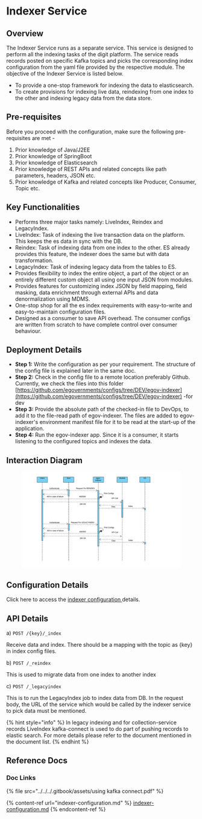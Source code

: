 # Indexer Service

## Overview <a href="#overview" id="overview"></a>

The Indexer Service runs as a separate service. This service is designed to perform all the indexing tasks of the digit platform. The service reads records posted on specific Kafka topics and picks the corresponding index configuration from the yaml file provided by the respective module. The objective of the Indexer Service is listed below.

* To provide a one-stop framework for indexing the data to elasticsearch.
* To create provisions for indexing live data, reindexing from one index to the other and indexing legacy data from the data store.

## Pre-requisites <a href="#pre-requisites" id="pre-requisites"></a>

Before you proceed with the configuration, make sure the following pre-requisites are met -

1. Prior knowledge of Java/J2EE
2. Prior knowledge of SpringBoot
3. Prior knowledge of Elasticsearch
4. Prior knowledge of REST APIs and related concepts like path parameters, headers, JSON etc.
5. Prior knowledge of Kafka and related concepts like Producer, Consumer, Topic etc.

## Key Functionalities <a href="#key-functionalities" id="key-functionalities"></a>

* Performs three major tasks namely: LiveIndex, Reindex and LegacyIndex.
* LiveIndex: Task of indexing the live transaction data on the platform. This keeps the es data in sync with the DB.
* Reindex: Task of indexing data from one index to the other. ES already provides this feature, the indexer does the same but with data transformation.
* LegacyIndex: Task of indexing legacy data from the tables to ES.
* Provides flexibility to index the entire object, a part of the object or an entirely different custom object all using one input JSON from modules.
* Provides features for customizing index JSON by field mapping, field masking, data enrichment through external APIs and data denormalization using MDMS.
* One-stop shop for all the es index requirements with easy-to-write and easy-to-maintain configuration files.
* Designed as a consumer to save API overhead. The consumer configs are written from scratch to have complete control over consumer behaviour.

## Deployment Details <a href="#deployment-details" id="deployment-details"></a>

* **Step 1:** Write the configuration as per your requirement. The structure of the config file is explained later in the same doc.
* **Step 2:** Check in the config file to a remote location preferably Github. Currently, we check the files into this folder [https://github.com/egovernments/configs/tree/DEV/egov-indexer](https://github.com/egovernments/configs/tree/DEV/egov-indexer) -for dev
* **Step 3:** Provide the absolute path of the checked-in file to DevOps, to add it to the file-read path of egov-indexer. The files are added to egov-indexer's environment manifest file for it to be read at the start-up of the application.
* **Step 4:** Run the egov-indexer app. Since it is a consumer, it starts listening to the configured topics and indexes the data.

## Interaction Diagram <a href="#interaction-diagram" id="interaction-diagram"></a>

<figure><img src="../../../.gitbook/assets/A_Indexer_flow.png" alt=""><figcaption></figcaption></figure>

## Configuration Details <a href="#configuration-details" id="configuration-details"></a>

Click here to access the [indexer configuration ](indexer-configuration.md)details.

## API Details <a href="#api-details" id="api-details"></a>

a) `POST /{key}/_index`

Receive data and index. There should be a mapping with the topic as {key} in index config files.

b) `POST /_reindex`

This is used to migrate data from one index to another index

c) `POST /_legacyindex`

This is to run the LegacyIndex job to index data from DB. In the request body, the URL of the service which would be called by the indexer service to pick data must be mentioned.

{% hint style="info" %}
In legacy indexing and for collection-service records LiveIndex kafka-connect is used to do part of pushing records to elastic search. For more details please refer to the document mentioned in the document list.
{% endhint %}

## Reference Docs <a href="#reference-docs" id="reference-docs"></a>

### Doc Links <a href="#doc-links" id="doc-links"></a>

{% file src="../../../.gitbook/assets/using kafka connect.pdf" %}

{% content-ref url="indexer-configuration.md" %}
[indexer-configuration.md](indexer-configuration.md)
{% endcontent-ref %}
